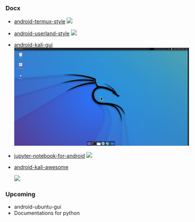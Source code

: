 ### Docx
* [android-termux-style](https://github.com/strangecode4u/Docx/tree/main/termux-style#hello-world-)
  <img src="https://github.com/strangecode4u/Docx/blob/1d4f710a93afb5b95f7076ead41cf04faa7b9bba/termux-style/screenshot.jpg">

* [android-userland-style](https://github.com/strangecode4u/Docx/tree/main/android-userland-style#userlandcolorsandfonts)
  <img src="https://github.com/strangecode4u/Docx/blob/342d775dd7cdd2fd598f05dd8c2ed3ff233c199a/android-userland-style/assets/userland-zsh.jpg">

* [android-kali-gui](https://github.com/strangecode4u/Docx/tree/main/android-kali-gui#hello-world-)
  <img src="android-kali-gui/assets/kali-linux.jpg">

* [jupyter-notebook-for-android](https://github.com/strangecode4u/Docx/tree/main/jupyter-notebook-for-android#hello-world-)
  <img src="https://github.com/strangecode4u/Docx/blob/21ad2a162bd73325f62880567d8bdd7ccb3b8ac3/jupyter-notebook-for-android/screenshot.jpeg">

* [android-kali-awesome](https://github.com/strangecode4u/Docx/tree/main/android-kali-awesome#hello-world-)

  <img src="https://github.com/strangecode4u/Docx/blob/f6fa24e3cda8d95ffb5ff19670ebf0897618e4ef/android-kali-awesome/assets/awesome-wm.png">

### Upcoming
* android-ubuntu-gui
* Documentations for python
